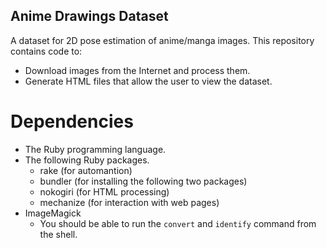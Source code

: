 Anime Drawings Dataset
----------------------

A dataset for 2D pose estimation of anime/manga images.  This repository contains code to:

  * Download images from the Internet and process them.
  * Generate HTML files that allow the user to view the dataset.

Dependencies
============

  * The Ruby programming language.
  * The following Ruby packages.
    * rake (for automantion)
    * bundler (for installing the following two packages)
    * nokogiri (for HTML processing)
    * mechanize (for interaction with web pages)
  * ImageMagick
    * You should be able to run the `convert` and `identify` command from the shell.
